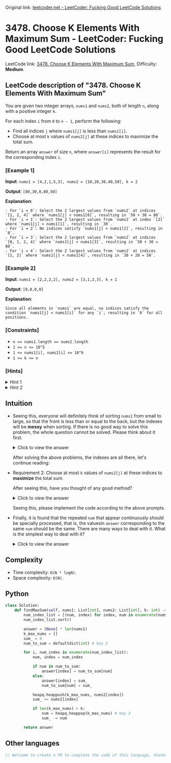 Original link: [leetcoder.net - LeetCoder: Fucking Good LeetCode Solutions](https://leetcoder.net/en/leetcode/3478-choose-k-elements-with-maximum-sum)

# 3478. Choose K Elements With Maximum Sum - LeetCoder: Fucking Good LeetCode Solutions

LeetCode link: [3478. Choose K Elements With Maximum Sum](https://leetcode.com/problems/choose-k-elements-with-maximum-sum), Difficulty: **Medium**.

## LeetCode description of "3478. Choose K Elements With Maximum Sum"

You are given two integer arrays, `nums1` and `nums2`, both of length `n`, along with a positive integer `k`.

For each index `i` from `0` to `n - 1`, perform the following:

- Find all indices `j` where `nums1[j]` is less than `nums1[i]`.
- Choose at most `k` values of `nums2[j]` at these indices to maximize the total sum.

Return an array `answer` of size `n`, where `answer[i]` represents the result for the corresponding index `i`.

### [Example 1]

**Input**: `nums1 = [4,2,1,5,3], nums2 = [10,20,30,40,50], k = 2`

**Output**: `[80,30,0,80,50]`

**Explanation**: 

```
- For `i = 0`: Select the 2 largest values from `nums2` at indices `[1, 2, 4]` where `nums1[j] < nums1[0]`, resulting in `50 + 30 = 80`.
- For `i = 1`: Select the 2 largest values from `nums2` at index `[2]` where `nums1[j] < nums1[1]`, resulting in `30`.
- For `i = 2`: No indices satisfy `nums1[j] < nums1[2]`, resulting in `0`.
- For `i = 3`: Select the 2 largest values from `nums2` at indices `[0, 1, 2, 4]` where `nums1[j] < nums1[3]`, resulting in `50 + 30 = 80`.
- For `i = 4`: Select the 2 largest values from `nums2` at indices `[1, 2]` where `nums1[j] < nums1[4]`, resulting in `30 + 20 = 50`.
```

### [Example 2]

**Input**: `nums1 = [2,2,2,2], nums2 = [3,1,2,3], k = 1`

**Output**: `[0,0,0,0]`

**Explanation**: 

```
Since all elements in `nums1` are equal, no indices satisfy the condition `nums1[j] < nums1[i]` for any `i`, resulting in `0` for all positions.
```

### [Constraints]

- `n == nums1.length == nums2.length`
- `1 <= n <= 10^5`
- `1 <= nums1[i], nums2[i] <= 10^6`
- `1 <= k <= n`

### [Hints]

<details>
  <summary>Hint 1</summary>
  Sort `nums1` and its corresponding `nums2` values together based on `nums1`.

  
</details>

<details>
  <summary>Hint 2</summary>
  Use a max heap to track the top `k` values of `nums2` as you process each element in the sorted order.

  
</details>

## Intuition

* Seeing this, everyone will definitely think of sorting `nums1` from small to large, so that the front is less than or equal to the back, but the indexes will be **messy** when sorting. If there is no good way to solve this problem, the whole question cannot be solved. Please think about it first.

    <details><summary>Click to view the answer</summary><p> Bring the `index` when sorting, that is, the object to be sorted is an array of tuples of `(num, index)`. This technique **must be mastered**, as it will be used in many questions.</p></details>

    After solving the above problems, the indexes are all there, let's continue reading:

* Requirement 2: Choose at most `k` values of `nums2[j]` at these indices to **maximize** the total sum.

    After seeing this, have you thought of any good method?

    <details><summary>Click to view the answer</summary><p> Heap sort, maintain a large root heap of size `k`. This is also a knowledge point that is often tested, **must be mastered**. </p></details>

    Seeing this, please implement the code according to the above prompts.

* Finally, it is found that the repeated `num` that appear continuously should be specially processed, that is, the values ​​in `answer` corresponding to the same `num` should be the same. There are many ways to deal with it. What is the simplest way to deal with it?

    <details><summary>Click to view the answer</summary><p> Use a `Map`, `key` is `num`, and the same `key` directly uses the `value` corresponding to `key`. </p></details>

## Complexity

- Time complexity: `O(N * logN)`.
- Space complexity: `O(N)`.

## Python

```python
class Solution:
    def findMaxSum(self, nums1: List[int], nums2: List[int], k: int) -> List[int]:
        num_index_list = [(num, index) for index, num in enumerate(nums1)] # key 1
        num_index_list.sort()

        answer = [None] * len(nums1)
        k_max_nums = []
        sum_ = 0
        num_to_sum = defaultdict(int) # key 2

        for i, num_index in enumerate(num_index_list):
            num, index = num_index

            if num in num_to_sum:
                answer[index] = num_to_sum[num]
            else:
                answer[index] = sum_
                num_to_sum[num] = sum_

            heapq.heappush(k_max_nums, nums2[index])
            sum_ += nums2[index]

            if len(k_max_nums) > k:
                num = heapq.heappop(k_max_nums) # key 3
                sum_ -= num

        return answer
```

## Other languages

```java
// Welcome to create a PR to complete the code of this language, thanks!
```

